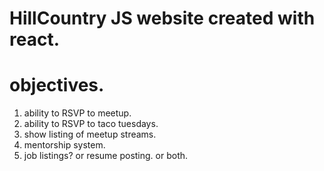 # HillCountry JS website created with react.

# objectives.
1. ability to RSVP to meetup.
2. ability to RSVP to taco tuesdays.
3. show listing of meetup streams.
4. mentorship system.
5. job listings? or resume posting. or both.

